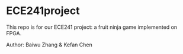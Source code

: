 # ECE241project
This repo is for our ECE241 project: a fruit ninja game implemented on FPGA.

Author: Baiwu Zhang & Kefan Chen
